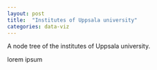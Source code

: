 ```yaml
---
layout: post
title:  "Institutes of Uppsala university"
categories: data-viz
---
```

A node tree of the institutes of Uppsala university.


<style>
	.node circle {
		fill: #fff;
		stroke: steelblue;
		stroke-width: 1.5px;
	}
	
	.node {
		font: 10px sans-serif;
	}

	.link {
		fill: none;
		stroke: #ccc;
		stroke-width: 1.5px;
	}
</style>

<script src="http://d3js.org/d3.v3.min.js"></script>
<script>

var diameter = 720;

var tree = d3.layout.tree()
	.size([360, diameter/2 - 120])
	.separation(function(a, b) {return (a.parent == b.parent ? 1 : 2) / a.depth;});

var diagonal = d3.svg.diagonal.radial()
	.projection(function(d) { return [d.y, d.x / 180*Math.PI]; });

var svg = d3.select("article").append("svg")
	.attr("width", diameter)
	.attr("height", diameter)
	.append("g")
	.attr("transform", "translate("+diameter/2+","+diameter/2+")");

d3.json("/assets/data.json", function(error, root) {
	var nodes = tree.nodes(root),
		links = tree.links(nodes);

	var link = svg.selectAll(".link")
		.data(links)
		.enter().append("path")
		.attr("class", "link")
		.attr("d", diagonal);

	var node = svg.selectAll(".node")
		.data(nodes)
		.enter().append("g")
		.attr("class", "node")
		.attr("transform", function(d) { return "rotate("+(d.x-90)+")translate("+d.y+")"; });

	node.append("circle")
		.attr("r", 4.5);

	node.append("text")
		.attr("dy", ".31em")
		.attr("text-anchor", function(d) {return d.x < 180 ? "start" : "end" ; })
		.attr("transform", function(d) { return d.x < 180 ? "translate(8)" : "rotate(180)translate(-8)"; })
		.text(function(d) { return d.name; });

});

d3.select(self.frameElement).style("height", diameter - 150 + "px");
</script>

lorem ipsum
	
